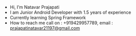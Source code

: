 - Hi, I’m Natavar Prajapati
- I am Junior Android Developer with 1.5 years of experience
- Currently learning Spring Framework
- How to reach me call on : +919429957789, email : prajapatinatavar21197@gmail.com

<!---
natvar97/natvar97 is a ✨ special ✨ repository because its `README.md` (this file) appears on your GitHub profile.
You can click the Preview link to take a look at your changes.
--->
